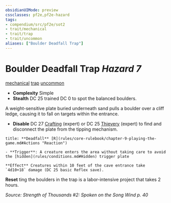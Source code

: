 ```yaml
---
obsidianUIMode: preview
cssclasses: pf2e,pf2e-hazard
tags:
- compendium/src/pf2e/sot2
- trait/mechanical
- trait/trap
- trait/uncommon
aliases: ["Boulder Deadfall Trap"]
---
```

# Boulder Deadfall Trap *Hazard 7*  
[mechanical](rules/traits/mechanical.md "Mechanical Hazard Trait")  [trap](rules/traits/trap.md "Trap Hazard Trait")  [uncommon](rules/traits/uncommon.md "Uncommon Rarity Trait")  

- **Complexity** Simple
- **Stealth** DC 25 trained DC 0 to spot the balanced boulders.  

A weight-sensitive plate buried underneath sand pulls a boulder over a cliff ledge, causing it to fall on targets within the entrance.

- **Disable** DC 27 [Crafting](compendium/skills.md#Crafting) (expert) or DC 25 [Thievery](compendium/skills.md#Thievery) (expert) to find and disconnect the plate from the tipping mechanism.  

```ad-embed-ability
title: **Deadfall** [R](rules/core-rulebook/chapter-9-playing-the-game.md#Actions "Reaction")

- **Trigger**: A creature enters the area without taking care to avoid the [hidden](rules/conditions.md#Hidden) trigger plate

**Effect** Creatures within 10 feet of the cave entrance take `4d10+18` damage (DC 25 basic Reflex save).
```

**Reset** ting the boulders in the trap is a labor-intensive project that takes 2 hours.  

*Source: Strength of Thousands #2: Spoken on the Song Wind p. 40*